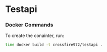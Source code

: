 # Testapi

### Docker Commands

To create the conainter, run:
```bash
time docker build -t crossfire972/testapi .
```
